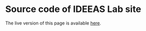 # Source code of IDEEAS Lab site
The live version of this page is available [here](http://girke.bioinformatics.ucr.edu/).
